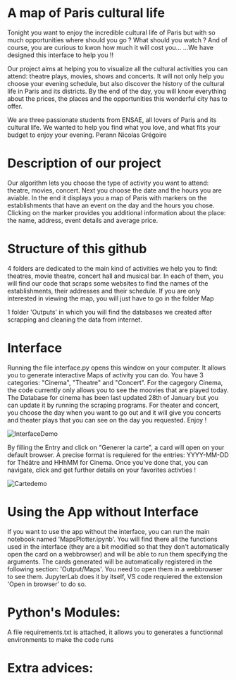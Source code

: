 # A map of Paris cultural life

Tonight you want to enjoy the incredible cultural life of Paris but with so much opportunities where should you go ? What should you watch ? And of course, you are curious to kwon how much it will cost you...
...We have designed this interface to help you !! 

Our project aims at helping you to visualize all the cultural activities you can attend: theatre plays, movies, shows and concerts. It will not only help you choose your evening schedule, but also discover the history of the cultural life in Paris and its districts. By the end of the day, you will know everything about the prices, the places and the opportunities this wonderful city has to offer. 


We are three passionate students from ENSAE, all lovers of Paris and its cultural life. We wanted to help you find what you love, and what fits your budget to enjoy your evening. 
Perann 
Nicolas
Grégoire


# Description of our project

Our algorithm lets you choose the type of activity you want to attend: theatre, movies, concert.
Next you choose the date and the hours you are aviable.
In the end it displays you a map of Paris with markers on the establishments that have an event on the day and the hours you chose. Clicking on the marker provides you additional information about the place: the name, address, event details and average price. 


# Structure of this github

4 folders are dedicated to the main kind of activities we help you to find: theatres, movie theatre, concert hall and musical bar. In each of them, you will find our code that scraps some websites to find the names of the establishments, their addresses and their schedule. If you are only interested in viewing the map, you will just have to go in the folder Map

1 folder 'Outputs' in which you will find the databases we created after scrapping and cleaning the data from internet.

# Interface
Running the file interface.py opens this window on your computer. It allows you to generate interactive Maps of activity you can do.
You have 3 categories: "Cinema", "Theatre" and "Concert". For the cagegory Cinema, the code currently only allows you to see the moovies that are played today. The Database for cinema has been last updated 28th of January but you can update it by running the scraping programs. For theater and concert, you choose the day when you want to go out and it will give you concerts and theater plays that you can see on the day you requested. Enjoy !


![InterfaceDemo](https://github.com/Perann/Maps_cultural_life_Paris/assets/125759494/14d2dd44-4fa5-437d-b9fe-451c56f6ff67)

 By filling the Entry and click on "Generer la carte", a card will open on your default browser. 
 A precise format is requiered for the entries: YYYY-MM-DD for Théâtre and HHhMM for Cinema.
Once you've done that, you can navigate, click and get further details on your favorites activties ! 

 
![Cartedemo](https://github.com/Perann/Maps_cultural_life_Paris/assets/125759494/cd8679d4-69d3-415d-b086-ddab85bc87ec)

# Using the App without Interface
If you want to use the app without the interface, you can run the main notebook named 'MapsPlotter.ipynb'. You will find there all the functions used in the interface (they are a bit modified so that they don't automatically open the card on a webbrowser)  and will be able to run them specifying the arguments. The cards generated will be automatically registered in the following section: 'Output/Maps'. You need to open them in a webbrowser to see them. JupyterLab does it by itself, VS code requiered the extension 'Open in browser' to do so.
 
# Python's Modules:

A file requirements.txt is attached, it allows you to generates a functionnal environments to make the code runs

# Extra advices:
